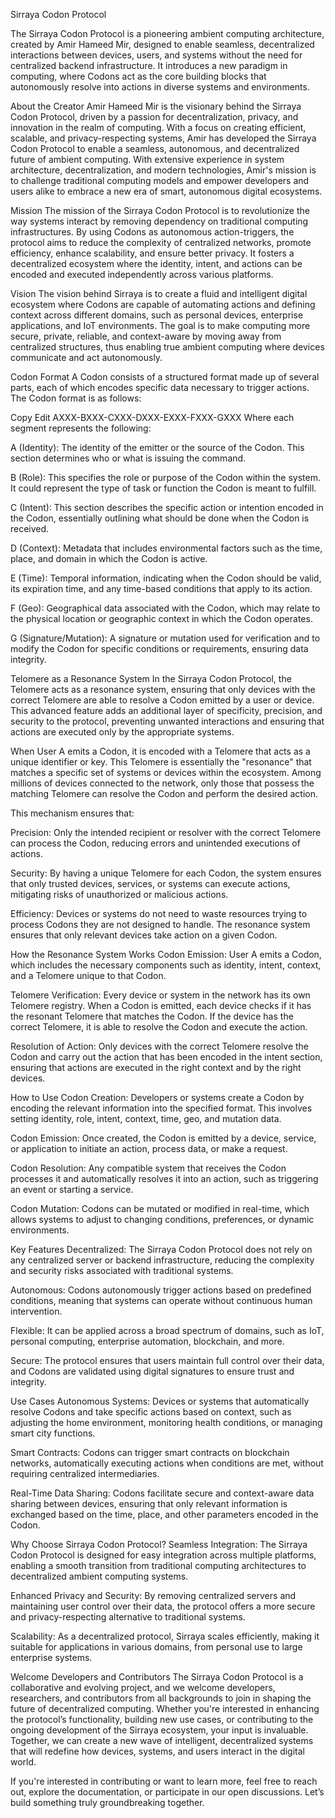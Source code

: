 Sirraya Codon Protocol

The Sirraya Codon Protocol is a pioneering ambient computing architecture, created by Amir Hameed Mir, designed to enable seamless, decentralized interactions between devices, users, and systems without the need for centralized backend infrastructure. It introduces a new paradigm in computing, where Codons act as the core building blocks that autonomously resolve into actions in diverse systems and environments.

About the Creator
Amir Hameed Mir is the visionary behind the Sirraya Codon Protocol, driven by a passion for decentralization, privacy, and innovation in the realm of computing. With a focus on creating efficient, scalable, and privacy-respecting systems, Amir has developed the Sirraya Codon Protocol to enable a seamless, autonomous, and decentralized future of ambient computing. With extensive experience in system architecture, decentralization, and modern technologies, Amir's mission is to challenge traditional computing models and empower developers and users alike to embrace a new era of smart, autonomous digital ecosystems.

Mission
The mission of the Sirraya Codon Protocol is to revolutionize the way systems interact by removing dependency on traditional computing infrastructures. By using Codons as autonomous action-triggers, the protocol aims to reduce the complexity of centralized networks, promote efficiency, enhance scalability, and ensure better privacy. It fosters a decentralized ecosystem where the identity, intent, and actions can be encoded and executed independently across various platforms.

Vision
The vision behind Sirraya is to create a fluid and intelligent digital ecosystem where Codons are capable of automating actions and defining context across different domains, such as personal devices, enterprise applications, and IoT environments. The goal is to make computing more secure, private, reliable, and context-aware by moving away from centralized structures, thus enabling true ambient computing where devices communicate and act autonomously.

Codon Format
A Codon consists of a structured format made up of several parts, each of which encodes specific data necessary to trigger actions. The Codon format is as follows:

Copy
Edit
AXXX-BXXX-CXXX-DXXX-EXXX-FXXX-GXXX
Where each segment represents the following:

A (Identity): The identity of the emitter or the source of the Codon. This section determines who or what is issuing the command.

B (Role): This specifies the role or purpose of the Codon within the system. It could represent the type of task or function the Codon is meant to fulfill.

C (Intent): This section describes the specific action or intention encoded in the Codon, essentially outlining what should be done when the Codon is received.

D (Context): Metadata that includes environmental factors such as the time, place, and domain in which the Codon is active.

E (Time): Temporal information, indicating when the Codon should be valid, its expiration time, and any time-based conditions that apply to its action.

F (Geo): Geographical data associated with the Codon, which may relate to the physical location or geographic context in which the Codon operates.

G (Signature/Mutation): A signature or mutation used for verification and to modify the Codon for specific conditions or requirements, ensuring data integrity.

Telomere as a Resonance System
In the Sirraya Codon Protocol, the Telomere acts as a resonance system, ensuring that only devices with the correct Telomere are able to resolve a Codon emitted by a user or device. This advanced feature adds an additional layer of specificity, precision, and security to the protocol, preventing unwanted interactions and ensuring that actions are executed only by the appropriate systems.

When User A emits a Codon, it is encoded with a Telomere that acts as a unique identifier or key. This Telomere is essentially the "resonance" that matches a specific set of systems or devices within the ecosystem. Among millions of devices connected to the network, only those that possess the matching Telomere can resolve the Codon and perform the desired action.

This mechanism ensures that:

Precision: Only the intended recipient or resolver with the correct Telomere can process the Codon, reducing errors and unintended executions of actions.

Security: By having a unique Telomere for each Codon, the system ensures that only trusted devices, services, or systems can execute actions, mitigating risks of unauthorized or malicious actions.

Efficiency: Devices or systems do not need to waste resources trying to process Codons they are not designed to handle. The resonance system ensures that only relevant devices take action on a given Codon.

How the Resonance System Works
Codon Emission: User A emits a Codon, which includes the necessary components such as identity, intent, context, and a Telomere unique to that Codon.

Telomere Verification: Every device or system in the network has its own Telomere registry. When a Codon is emitted, each device checks if it has the resonant Telomere that matches the Codon. If the device has the correct Telomere, it is able to resolve the Codon and execute the action.

Resolution of Action: Only devices with the correct Telomere resolve the Codon and carry out the action that has been encoded in the intent section, ensuring that actions are executed in the right context and by the right devices.

How to Use
Codon Creation: Developers or systems create a Codon by encoding the relevant information into the specified format. This involves setting identity, role, intent, context, time, geo, and mutation data.

Codon Emission: Once created, the Codon is emitted by a device, service, or application to initiate an action, process data, or make a request.

Codon Resolution: Any compatible system that receives the Codon processes it and automatically resolves it into an action, such as triggering an event or starting a service.

Codon Mutation: Codons can be mutated or modified in real-time, which allows systems to adjust to changing conditions, preferences, or dynamic environments.

Key Features
Decentralized: The Sirraya Codon Protocol does not rely on any centralized server or backend infrastructure, reducing the complexity and security risks associated with traditional systems.

Autonomous: Codons autonomously trigger actions based on predefined conditions, meaning that systems can operate without continuous human intervention.

Flexible: It can be applied across a broad spectrum of domains, such as IoT, personal computing, enterprise automation, blockchain, and more.

Secure: The protocol ensures that users maintain full control over their data, and Codons are validated using digital signatures to ensure trust and integrity.

Use Cases
Autonomous Systems: Devices or systems that automatically resolve Codons and take specific actions based on context, such as adjusting the home environment, monitoring health conditions, or managing smart city functions.

Smart Contracts: Codons can trigger smart contracts on blockchain networks, automatically executing actions when conditions are met, without requiring centralized intermediaries.

Real-Time Data Sharing: Codons facilitate secure and context-aware data sharing between devices, ensuring that only relevant information is exchanged based on the time, place, and other parameters encoded in the Codon.

Why Choose Sirraya Codon Protocol?
Seamless Integration: The Sirraya Codon Protocol is designed for easy integration across multiple platforms, enabling a smooth transition from traditional computing architectures to decentralized ambient computing systems.

Enhanced Privacy and Security: By removing centralized servers and maintaining user control over their data, the protocol offers a more secure and privacy-respecting alternative to traditional systems.

Scalability: As a decentralized protocol, Sirraya scales efficiently, making it suitable for applications in various domains, from personal use to large enterprise systems.

Welcome Developers and Contributors
The Sirraya Codon Protocol is a collaborative and evolving project, and we welcome developers, researchers, and contributors from all backgrounds to join in shaping the future of decentralized computing. Whether you're interested in enhancing the protocol’s functionality, building new use cases, or contributing to the ongoing development of the Sirraya ecosystem, your input is invaluable. Together, we can create a new wave of intelligent, decentralized systems that will redefine how devices, systems, and users interact in the digital world.

If you're interested in contributing or want to learn more, feel free to reach out, explore the documentation, or participate in our open discussions. Let’s build something truly groundbreaking together.

